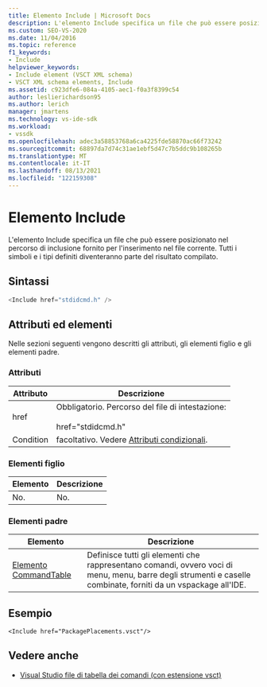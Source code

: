 ```yaml
---
title: Elemento Include | Microsoft Docs
description: L'elemento Include specifica un file che può essere posizionato nel percorso di inclusione fornito per l'inserimento nel file corrente.
ms.custom: SEO-VS-2020
ms.date: 11/04/2016
ms.topic: reference
f1_keywords:
- Include
helpviewer_keywords:
- Include element (VSCT XML schema)
- VSCT XML schema elements, Include
ms.assetid: c923dfe6-084a-4105-aec1-f0a3f8399c54
author: leslierichardson95
ms.author: lerich
manager: jmartens
ms.technology: vs-ide-sdk
ms.workload:
- vssdk
ms.openlocfilehash: adec3a58853768a6ca4225fde58870ac66f73242
ms.sourcegitcommit: 68897da7d74c31ae1ebf5d47c7b5ddc9b108265b
ms.translationtype: MT
ms.contentlocale: it-IT
ms.lasthandoff: 08/13/2021
ms.locfileid: "122159308"
---
```

# <a name="include-element"></a>Elemento Include
L'elemento Include specifica un file che può essere posizionato nel percorso di inclusione fornito per l'inserimento nel file corrente.  Tutti i simboli e i tipi definiti diventeranno parte del risultato compilato.

## <a name="syntax"></a>Sintassi

```csharp
<Include href="stdidcmd.h" />
```

## <a name="attributes-and-elements"></a>Attributi ed elementi
 Nelle sezioni seguenti vengono descritti gli attributi, gli elementi figlio e gli elementi padre.

### <a name="attributes"></a>Attributi

|Attributo|Descrizione|
|---------------|-----------------|
|href|Obbligatorio. Percorso del file di intestazione:<br /><br /> href="stdidcmd.h"|
|Condition|facoltativo. Vedere [Attributi condizionali](../extensibility/vsct-xml-schema-conditional-attributes.md).|

### <a name="child-elements"></a>Elementi figlio

|Elemento|Descrizione|
|-------------|-----------------|
|No.|No.|

### <a name="parent-elements"></a>Elementi padre

|Elemento|Descrizione|
|-------------|-----------------|
|[Elemento CommandTable](../extensibility/commandtable-element.md)|Definisce tutti gli elementi che rappresentano comandi, ovvero voci di menu, menu, barre degli strumenti e caselle combinate, forniti da un vspackage all'IDE.|

## <a name="example"></a>Esempio

```
<Include href="PackagePlacements.vsct"/>
```

## <a name="see-also"></a>Vedere anche
- [Visual Studio file di tabella dei comandi (con estensione vsct)](../extensibility/internals/visual-studio-command-table-dot-vsct-files.md)
